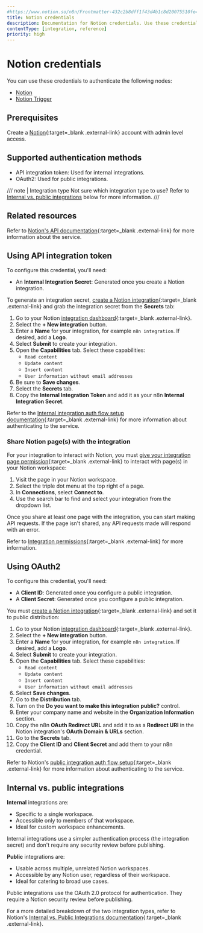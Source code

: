 ```yaml
---
#https://www.notion.so/n8n/Frontmatter-432c2b8dff1f43d4b1c8d20075510fe4
title: Notion credentials
description: Documentation for Notion credentials. Use these credentials to authenticate Notion in n8n, a workflow automation platform.
contentType: [integration, reference]
priority: high
---
```


# Notion credentials

You can use these credentials to authenticate the following nodes:

- [Notion](/integrations/builtin/app-nodes/n8n-nodes-base.notion/index.md)
- [Notion Trigger](/integrations/builtin/trigger-nodes/n8n-nodes-base.notiontrigger.md)

## Prerequisites

Create a [Notion](https://notion.so){:target=_blank .external-link} account with admin level access.

## Supported authentication methods

- API integration token: Used for internal integrations.
- OAuth2: Used for public integrations.

/// note | Integration type
Not sure which integration type to use? Refer to [Internal vs. public integrations](#internal-vs-public-integrations) below for more information.
///

## Related resources

Refer to [Notion's API documentation](https://developers.notion.com/reference/intro){:target=_blank .external-link} for more information about the service.

## Using API integration token

To configure this credential, you'll need:

- An **Internal Integration Secret**: Generated once you create a Notion integration.

To generate an integration secret, [create a Notion integration](https://developers.notion.com/docs/create-a-notion-integration#create-your-integration-in-notion){:target=_blank .external-link} and grab the integration secret from the **Secrets** tab:

1. Go to your Notion [integration dashboard](https://www.notion.com/my-integrations){:target=_blank .external-link}.
2. Select the **+ New integration** button.
3. Enter a **Name** for your integration, for example `n8n integration`. If desired, add a **Logo**.
4. Select **Submit** to create your integration.
5. Open the **Capabilities** tab. Select these capabilities:
    - `Read content`
    - `Update content`
    - `Insert content`
    - `User information without email addresses`
6. Be sure to **Save changes**.
7. Select the **Secrets** tab.
8. Copy the **Internal Integration Token** and add it as your n8n **Internal Integration Secret**.

Refer to the [Internal integration auth flow setup documentation](https://developers.notion.com/docs/authorization#internal-integration-auth-flow-set-up){:target=_blank .external-link} for more information about authenticating to the service.

### Share Notion page(s) with the integration

For your integration to interact with Notion, you must [give your integration page permission](https://developers.notion.com/docs/create-a-notion-integration#give-your-integration-page-permissions){:target=_blank .external-link} to interact with page(s) in your Notion workspace:

1. Visit the page in your Notion workspace.
2. Select the triple dot menu at the top right of a page.
3. In **Connections**, select **Connect to**.
4. Use the search bar to find and select your integration from the dropdown list.

Once you share at least one page with the integration, you can start making API requests. If the page isn't shared, any API requests made will respond with an error.

Refer to [Integration permissions](https://developers.notion.com/docs/authorization#integration-permissions){:target=_blank .external-link} for more information.

## Using OAuth2

To configure this credential, you'll need:

- A **Client ID**: Generated once you configure a public integration.
- A **Client Secret**: Generated once you configure a public integration.

You must [create a Notion integration](https://developers.notion.com/docs/create-a-notion-integration#create-your-integration-in-notion){:target=_blank .external-link} and set it to public distribution:

1. Go to your Notion [integration dashboard](https://www.notion.so/my-integrations){:target=_blank .external-link}.
2. Select the **+ New integration** button.
3. Enter a **Name** for your integration, for example `n8n integration`. If desired, add a **Logo**.
4. Select **Submit** to create your integration.
5. Open the **Capabilities** tab. Select these capabilities:
    - `Read content`
    - `Update content`
    - `Insert content`
    - `User information without email addresses`
6. Select **Save changes**.
7. Go to the **Distribution** tab.
8. Turn on the **Do you want to make this integration public?** control.
9. Enter your company name and website in the **Organization Information** section.
10. Copy the n8n **OAuth Redirect URL** and add it to as a **Redirect URI** in the Notion integration's **OAuth Domain & URLs** section.
11. Go to the **Secrets** tab.
12. Copy the **Client ID** and **Client Secret** and add them to your n8n credential.

Refer to Notion's [public integration auth flow setup](https://developers.notion.com/docs/authorization#public-integration-auth-flow-set-up){:target=_blank .external-link} for more information about authenticating to the service.

## Internal vs. public integrations

**Internal** integrations are:

* Specific to a single workspace.
* Accessible only to members of that workspace.
* Ideal for custom workspace enhancements.

Internal integrations use a simpler authentication process (the integration secret) and don't require any security review before publishing.

**Public** integrations are:

* Usable across multiple, unrelated Notion workspaces.
* Accessible by any Notion user, regardless of their workspace.
* Ideal for catering to broad use cases.

Public integrations use the OAuth 2.0 protocol for authentication. They require a Notion security review before publishing.

For a more detailed breakdown of the two integration types, refer to Notion's [Internal vs. Public Integrations documentation](https://developers.notion.com/docs/getting-started#internal-vs-public-integrations){:target=_blank .external-link}.
